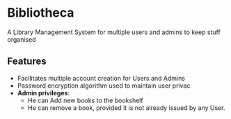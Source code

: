 # Bibliotheca
A Library Management System for multiple users and admins to keep stuff organised

## Features

* Facilitates multiple account creation for Users and Admins
* Password encryption algorithm used to maintain user privac
* **Admin privileges**:
	* He can Add new books to the bookshelf
	* He can remove a book, provided it is not already issued by any User.
